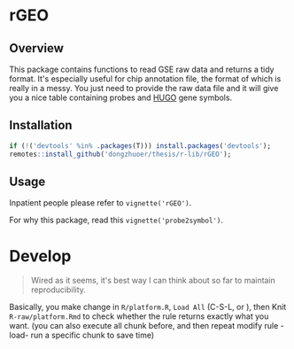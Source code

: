 # rGEO


## Overview

This package contains functions to read GSE raw data and returns a tidy format. It's especially useful for chip annotation file, the format of which is really in a messy. You just need to provide the raw data file and it will give you a nice table containing probes and [HUGO](https://www.genenames.org/) gene symbols.


## Installation

```r
if (!('devtools' %in% .packages(T))) install.packages('devtools');
remotes::install_github('dongzhuoer/thesis/r-lib/rGEO');
```



## Usage

Inpatient people please refer to `vignette('rGEO')`.

For why this package, read this `vignette('probe2symbol')`.



# Develop

> Wired as it seems, it's best way I can think about so far to maintain reproducibility. 

Basically, you make change in `R/platform.R`,  `Load All` (C-S-L, or ), then Knit `R-raw/platform.Rmd` to check whether the rule returns exactly what you want. (you can also execute all chunk before, and then repeat modify rule - load- run a specific chunk to save time)


